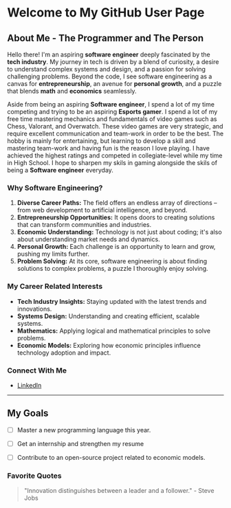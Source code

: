 # Welcome to My GitHub User Page

## About Me - The Programmer and The Person

Hello there! I'm an aspiring **software engineer** deeply fascinated by the **tech industry**. My journey in tech is driven by a blend of curiosity, a desire to understand complex systems and design, and a passion for solving challenging problems. Beyond the code, I see software engineering as a canvas for **entrepreneurship**, an avenue for **personal growth**, and a puzzle that blends **math** and **economics** seamlessly.

Aside from being an aspiring **Software engineer**, I spend a lot of my time competing and trying to be an aspiring **Esports gamer**. I spend a lot of my free time mastering mechanics and fundamentals of video games such as Chess, Valorant, and Overwatch. These video games are very strategic, and require excellent communication and team-work in order to be the best. The hobby is mainly for entertaining, but learning to develop a skill and mastering team-work and having fun is the reason I love playing. I have achieved the highest ratings and competed in collegiate-level while my time in High School. I hope to sharpen my skils in gaming alongside the skils of being a **Software engineer** everyday.

### Why Software Engineering?

1. **Diverse Career Paths:** The field offers an endless array of directions – from web development to artificial intelligence, and beyond.
2. **Entrepreneurship Opportunities:** It opens doors to creating solutions that can transform communities and industries.
3. **Economic Understanding:** Technology is not just about coding; it's also about understanding market needs and dynamics.
4. **Personal Growth:** Each challenge is an opportunity to learn and grow, pushing my limits further.
5. **Problem Solving:** At its core, software engineering is about finding solutions to complex problems, a puzzle I thoroughly enjoy solving.

### My Career Related Interests

- **Tech Industry Insights:** Staying updated with the latest trends and innovations.
- **Systems Design:** Understanding and creating efficient, scalable systems.
- **Mathematics:** Applying logical and mathematical principles to solve problems.
- **Economic Models:** Exploring how economic principles influence technology adoption and impact.


### Connect With Me

- [LinkedIn](https://linkedin.com/in/brandonluu42)


---

## My Goals

- [ ] Master a new programming language this year.
- [ ] Get an internship and strengthen my resume 
- [ ] Contribute to an open-source project related to economic models.


### Favorite Quotes

> "Innovation distinguishes between a leader and a follower." - Steve Jobs
